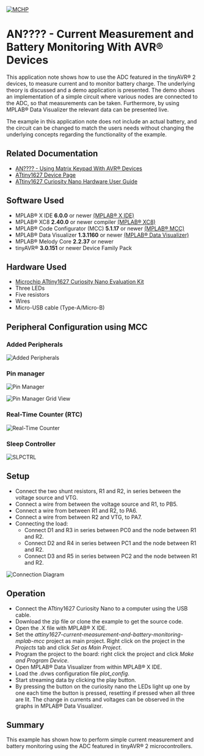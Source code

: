 <!-- Please do not change this logo with link -->

[![MCHP](images/microchip.png)](https://www.microchip.com)

# AN???? - Current Measurement and Battery Monitoring With AVR® Devices

This application note shows how to use the ADC featured in the tinyAVR® 2 devices, to measure current and to monitor battery charge. The underlying theory is discussed and a demo application is presented. The demo shows an implementation of a simple circuit where various nodes are connected to the ADC, so that measurements can be taken. Furthermore, by using MPLAB® Data Visualizer the relevant data can be presented live. 

The example in this application note does not include an actual battery, and the circuit can be changed to match the users needs without changing the underlying concepts regarding the functionality of the example.

## Related Documentation

- [AN???? - Using Matrix Keypad With AVR® Devices](https://microchip.com/DS00003407)
- [ATtiny1627 Device Page](https://www.microchip.com/en-us/product/ATTINY1627)
- [ATtiny1627 Curiosity Nano Hardware User Guide](https://www.microchip.com/DS40002199)

## Software Used

- MPLAB® X IDE **6.0.0** or newer [(MPLAB® X IDE)](https://www.microchip.com/en-us/tools-resources/develop/mplab-x-ide)
- MPLAB® XC8 **2.40.0** or newer compiler [(MPLAB® XC8)](https://www.microchip.com/en-us/tools-resources/develop/mplab-xc-compilers)
- MPLAB® Code Configurator (MCC) **5.1.17** or newer [(MPLAB® MCC)](https://www.microchip.com/en-us/tools-resources/configure/mplab-code-configurator)
- MPLAB® Data Visualizer **1.3.1160** or newer [(MPLAB® Data Visualizer)](https://www.microchip.com/en-us/tools-resources/debug/mplab-data-visualizer)
- MPLAB® Melody Core **2.2.37** or newer
- tinyAVR® **3.0.151** or newer Device Family Pack

## Hardware Used

- [Microchip ATtiny1627 Curiosity Nano Evaluation Kit](https://www.microchip.com/en-us/development-tool/DM080104)
- Three LEDs
- Five resistors
- Wires
- Micro-USB cable (Type-A/Micro-B)

## Peripheral Configuration using MCC
### Added Peripherals
![Added Peripherals](images/peripherals_used.png "Added Peripherals")

### Pin manager
![Pin Manager](images/pin_manager.png "Pin Manager")

![Pin Manager Grid View](images/pin_manager_gridview.png "Pin Manager Grid View")

### Real-Time Counter (RTC)
![Real-Time Counter](images/rtc.png "Real-Time Counter")

### Sleep Controller
![SLPCTRL](images/SLPCTRL.png "SLPCTRL")

## Setup

- Connect the two shunt resistors, R1 and R2, in series between the voltage source and VTG.
- Connect a wire from between the voltage source and R1, to PB5.
- Connect a wire from between R1 and R2, to PA6.
- Connect a wire from between R2 and VTG, to PA7.
- Connecting the load:
  - Connect D1 and R3 in series between PC0 and the node between R1 and R2.
  - Connect D2 and R4 in series between PC1 and the node between R1 and R2.
  - Connect D3 and R5 in series between PC2 and the node between R1 and R2.

![Connection Diagram](images/curr_bat_demo_cir.svg "Connection Diagram")

## Operation

- Connect the ATtiny1627 Curiosity Nano to a computer using the USB cable.
- Download the zip file or clone the example to get the source code.
- Open the .X file with MPLAB® X IDE.
- Set the *attiny1627-current-measurement-and-battery-monitoring-mplab-mcc* project as main project. Right click on the project in the *Projects* tab and click *Set as Main Project*.
- Program the project to the board: right click the project and click *Make and Program Device*.
- Open MPLAB® Data Visualizer from within MPLAB® X IDE.
- Load the .dvws configuration file *plot_config*.
- Start streaming data by clicking the play button.
- By pressing the button on the curiosity nano the LEDs light up one by one each time the button is pressed, resetting if pressed when all three are lit. The change in currents and voltages can be observed in the graphs in MPLAB® Data Visualizer.

## Summary

This example has shown how to perform simple current measurement and battery monitoring using the ADC featured in tinyAVR® 2 microcontrollers.
